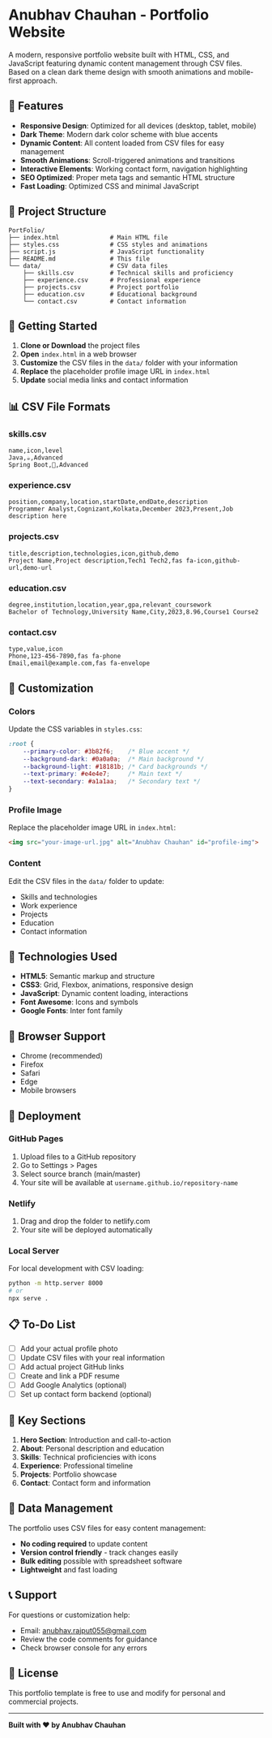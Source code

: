 # Anubhav Chauhan - Portfolio Website 

A modern, responsive portfolio website built with HTML, CSS, and JavaScript featuring dynamic content management through CSV files. Based on a clean dark theme design with smooth animations and mobile-first approach.

## 🌟 Features

- **Responsive Design**: Optimized for all devices (desktop, tablet, mobile)
- **Dark Theme**: Modern dark color scheme with blue accents
- **Dynamic Content**: All content loaded from CSV files for easy management
- **Smooth Animations**: Scroll-triggered animations and transitions
- **Interactive Elements**: Working contact form, navigation highlighting
- **SEO Optimized**: Proper meta tags and semantic HTML structure
- **Fast Loading**: Optimized CSS and minimal JavaScript

## 📁 Project Structure

```
PortFolio/
├── index.html              # Main HTML file
├── styles.css              # CSS styles and animations
├── script.js               # JavaScript functionality
├── README.md               # This file
└── data/                   # CSV data files
    ├── skills.csv          # Technical skills and proficiency
    ├── experience.csv      # Professional experience
    ├── projects.csv        # Project portfolio
    ├── education.csv       # Educational background
    └── contact.csv         # Contact information
```

## 🚀 Getting Started

1. **Clone or Download** the project files
2. **Open** `index.html` in a web browser
3. **Customize** the CSV files in the `data/` folder with your information
4. **Replace** the placeholder profile image URL in `index.html`
5. **Update** social media links and contact information

## 📊 CSV File Formats

### skills.csv
```csv
name,icon,level
Java,☕,Advanced
Spring Boot,🍃,Advanced
```

### experience.csv
```csv
position,company,location,startDate,endDate,description
Programmer Analyst,Cognizant,Kolkata,December 2023,Present,Job description here
```

### projects.csv
```csv
title,description,technologies,icon,github,demo
Project Name,Project description,Tech1 Tech2,fas fa-icon,github-url,demo-url
```

### education.csv
```csv
degree,institution,location,year,gpa,relevant_coursework
Bachelor of Technology,University Name,City,2023,8.96,Course1 Course2
```

### contact.csv
```csv
type,value,icon
Phone,123-456-7890,fas fa-phone
Email,email@example.com,fas fa-envelope
```

## 🎨 Customization

### Colors
Update the CSS variables in `styles.css`:
```css
:root {
    --primary-color: #3b82f6;    /* Blue accent */
    --background-dark: #0a0a0a;  /* Main background */
    --background-light: #18181b; /* Card backgrounds */
    --text-primary: #e4e4e7;     /* Main text */
    --text-secondary: #a1a1aa;   /* Secondary text */
}
```

### Profile Image
Replace the placeholder image URL in `index.html`:
```html
<img src="your-image-url.jpg" alt="Anubhav Chauhan" id="profile-img">
```

### Content
Edit the CSV files in the `data/` folder to update:
- Skills and technologies
- Work experience
- Projects
- Education
- Contact information

## 🔧 Technologies Used

- **HTML5**: Semantic markup and structure
- **CSS3**: Grid, Flexbox, animations, responsive design
- **JavaScript**: Dynamic content loading, interactions
- **Font Awesome**: Icons and symbols
- **Google Fonts**: Inter font family

## 📱 Browser Support

- Chrome (recommended)
- Firefox
- Safari
- Edge
- Mobile browsers

## 🚀 Deployment

### GitHub Pages
1. Upload files to a GitHub repository
2. Go to Settings > Pages
3. Select source branch (main/master)
4. Your site will be available at `username.github.io/repository-name`

### Netlify
1. Drag and drop the folder to netlify.com
2. Your site will be deployed automatically

### Local Server
For local development with CSV loading:
```bash
python -m http.server 8000
# or
npx serve .
```

## 📋 To-Do List

- [ ] Add your actual profile photo
- [ ] Update CSV files with your real information
- [ ] Add actual project GitHub links
- [ ] Create and link a PDF resume
- [ ] Add Google Analytics (optional)
- [ ] Set up contact form backend (optional)

## 🎯 Key Sections

1. **Hero Section**: Introduction and call-to-action
2. **About**: Personal description and education
3. **Skills**: Technical proficiencies with icons
4. **Experience**: Professional timeline
5. **Projects**: Portfolio showcase
6. **Contact**: Contact form and information

## 🔄 Data Management

The portfolio uses CSV files for easy content management:
- **No coding required** to update content
- **Version control friendly** - track changes easily
- **Bulk editing** possible with spreadsheet software
- **Lightweight** and fast loading

## 📞 Support

For questions or customization help:
- Email: anubhav.rajput055@gmail.com
- Review the code comments for guidance
- Check browser console for any errors

## 📄 License

This portfolio template is free to use and modify for personal and commercial projects.

---


**Built with ❤️ by Anubhav Chauhan** 
